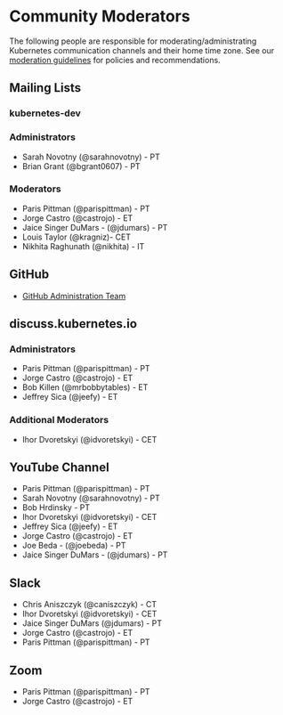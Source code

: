 # Community Moderators

The following people are responsible for moderating/administrating Kubernetes communication channels and their home time zone. 
See our [moderation guidelines](./moderating.md) for policies and recommendations.

## Mailing Lists

### kubernetes-dev

### Administrators

- Sarah Novotny (@sarahnovotny) - PT
- Brian Grant (@bgrant0607) - PT

### Moderators

- Paris Pittman (@parispittman) - PT
- Jorge Castro (@castrojo) - ET
- Jaice Singer DuMars - (@jdumars) - PT
- Louis Taylor (@kragniz)- CET
- Nikhita Raghunath (@nikhita) - IT

## GitHub

- [GitHub Administration Team](https://github.com/kubernetes/community/tree/master/github-management#github-administration-team)

## discuss.kubernetes.io

### Administrators

- Paris Pittman (@parispittman) - PT
- Jorge Castro (@castrojo) - ET 
- Bob Killen (@mrbobbytables) - ET
- Jeffrey Sica (@jeefy) - ET

### Additional Moderators

- Ihor Dvoretskyi (@idvoretskyi) - CET

## YouTube Channel

- Paris Pittman (@parispittman) - PT
- Sarah Novotny (@sarahnovotny) - PT
- Bob Hrdinsky - PT
- Ihor Dvoretskyi (@idvoretskyi) - CET
- Jeffrey Sica (@jeefy) - ET
- Jorge Castro (@castrojo) - ET
- Joe Beda - (@joebeda) - PT
- Jaice Singer DuMars - (@jdumars) - PT

## Slack

- Chris Aniszczyk (@caniszczyk) - CT
- Ihor Dvoretskyi (@idvoretskyi) - CET
- Jaice Singer DuMars (@jdumars) - PT
- Jorge Castro (@castrojo) - ET
- Paris Pittman (@parispittman) - PT

## Zoom

- Paris Pittman (@parispittman) - PT
- Jorge Castro (@castrojo) - ET

